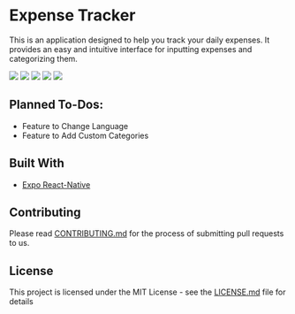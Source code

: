 # Expense Tracker
This is an application designed to help you track your daily expenses. It provides an easy and intuitive interface for inputting expenses and categorizing them.

![](https://i.imgur.com/4JGFclim.jpg)
![](https://i.imgur.com/EJlT93dm.jpg)
![](https://i.imgur.com/ZWnu0l4m.jpg)
![](https://i.imgur.com/4u1glGcm.jpg)
![](https://i.imgur.com/81bie37m.jpg)

## Planned To-Dos:
- Feature to Change Language
- Feature to Add Custom Categories

## Built With
- [Expo React-Native](https://expo.dev/accounts/pratham-jaiswal)

## Contributing
Please read [CONTRIBUTING.md](https://github.com/pratham-jaiswal/expense-tracker/blob/main/CONTRIBUTING.md) for the process of submitting pull requests to us.

## License
This project is licensed under the MIT License - see the [LICENSE.md](LICENSE.md) file for details